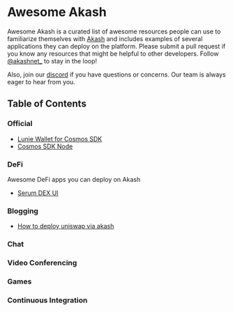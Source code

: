 # Awesome Akash

Awesome Akash is a curated list of awesome resources people can use to familiarize themselves with [Akash](https://akash.network) and includes examples of several applications they can deploy on the platform. Please submit a pull request if you know any resources that might be helpful to other developers. Follow [@akashnet\_](https://twitter.com/akashnet_) to stay in the loop!

Also, join our [discord](https://discord.akash.network) if you have questions or concerns. Our team is always eager to hear from you.

## Table of Contents

### Official

- [Lunie Wallet for Cosmos SDK](https://docs.akash.network/guides/deploy)
- [Cosmos SDK Node](https://github.com/ovrclk/akash-on-akash)

### DeFi

Awesome DeFi apps you can deploy on Akash

- [Serum DEX UI](https://github.com/ovrclk/serum-on-akash)

### Blogging

- [How to deploy uniswap via akash](https://www.jianshu.com/p/351e4be235d9)

### Chat

### Video Conferencing

### Games

### Continuous Integration
